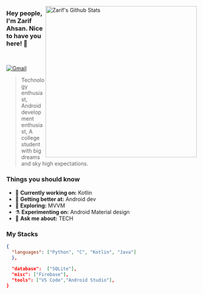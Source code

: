 [<img align="right" width="400" src="https://github-readme-stats.vercel.app/api?username=ZarifAhsan&&show_icons=true&theme=tokyonight&count_private=true" alt="Zarif's Github Stats"/>](https://github.com/ZarifAhsan)

### Hey people, I'm Zarif Ahsan. Nice to have you here! 👋
<br/> 

[![Gmail](https://img.shields.io/badge/%20-Send%20Mail-black?color=222244&labelColor=000000&logo=gmail&logoColor=f5f7fe)](mailto:mdzarifahsan@gmail.com?subject=From%20GitHub&&body=Hi,%20there.%20Found%20you%20on%20GitHub!%20Let's%20talk%20about...)

> Technology enthusiast, Android development enthusiast,
A college student with big dreams and sky high expectations.<br/>

### Things you should know

- 🔭 <b>Currently working on:</b> Kotlin
- 🌱 <b>Getting better at:</b> Android dev
- 🤔 <b>Exploring:</b> MVVM
- ⚗️ <b>Experimenting on:</b> Android Material design
- 💬 <b>Ask me about:</b> TECH

### My Stacks

```json
{
  "languages": ["Python", "C", "Kotlin", "Java"]    
  },
  
  "database":  ["SQLite"],
  "misc": ["Firebase"],
  "tools": ["VS Code","Android Studio"],
}
```
